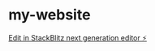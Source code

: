 # my-website

[Edit in StackBlitz next generation editor ⚡️](https://stackblitz.com/~/github.com/mashraf2958/my-website)